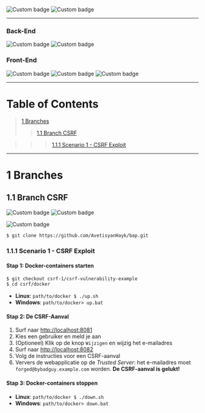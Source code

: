 ![Custom badge](https://img.shields.io/badge/Required-Docker-blue.svg) ![Custom badge](https://img.shields.io/badge/Required-npm%20v6.9.0-cc0000.svg)

---

### Back-End
![Custom badge](https://img.shields.io/badge/Node.JS-v10.14.1-00aa00.svg)  ![Custom badge](https://img.shields.io/badge/ECMAScript-5.1-orange.svg)

### Front-End
![Custom badge](https://img.shields.io/badge/JavaScript-2.0-orange.svg) ![Custom badge](https://img.shields.io/badge/HTML-5-orange.svg) ![Custom badge](https://img.shields.io/badge/CSS-3-ff0000.svg)

------

# Table of Contents

> [1 Branches](#1-branches)
>
> > [1.1 Branch CSRF](#11-branch-csrf)

> > > [1.1.1 Scenario 1 - CSRF Exploit](#111-scenario-1---csrf-exploit)

------

# 1 Branches

## 1.1 Branch CSRF

![Custom badge](https://img.shields.io/badge/Trusted%20Server%20Web%20Application-http%3A%2F%2Flocalhost%3A8081-crimson.svg) ![Custom badge](https://img.shields.io/badge/CSRF%20Exploit-http%3A%2F%2Flocalhost%3A8082-crimson.svg)

 ![Custom badge](https://img.shields.io/badge/Security-CSRF-purple.svg)

```bash
$ git clone https://github.com/AvetisyanHayk/bap.git
```

### 1.1.1 Scenario 1 - CSRF Exploit

#### Stap 1: Docker-containers starten 

```bash
$ git checkout csrf-1/csrf-vulnerability-example
$ cd csrf/docker
```
- **Linux**: `path/to/docker $ ./up.sh`
- **Windows**: `path/to/docker> up.bat`

#### Stap 2: De CSRF-Aanval

1. Surf naar [http://localhost:8081](http://localhost:8081)
2. Kies een gebruiker en meld je aan
3. (Optioneel) Klik op de knop `Wijzigen` en wijzig het e-mailadres
4. Surf naar [http://localhost:8082](http://localhost:8082)
5. Volg de instructies voor een CSRF-aanval
6. Ververs de webapplicatie op de _Trusted Server_: het e-mailadres moet `forged@bybadguy.example.com` worden. **De CSRF-aanval is gelukt!**

#### Stap 3: Docker-containers stoppen

- **Linux**: `path/to/docker $ ./down.sh`
- **Windows**: `path/to/docker> down.bat`
